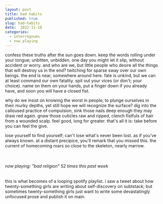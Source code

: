 ```yaml
---
layout: post
title: bad habits
published: true
slug: bad-habits
date:  2022-11-18
categories:
  - interregnums
  - now playing
---
```

confess these truths after the sun goes down. keep the words rolling under your tongue; unbitten, unbidden. one day you might let it slip, without accident or worry. and who are we, but little people who desire all the things that will destroy us in the end? twitching for sparse sway over our own beings. the end is near, somewhere around here. fate is unkind, but we can at least command our own fatality. spit out your vices (or don't; your choice). name on them on your hands, put a finger down if you already have, and soon you will have a closed fist. 

why do we insist on knowing the worst in people, to plunge ourselves in their murky depths, yet still hope we will recognize the surface? dig into the calloused practice of compulsion, sink those nails deep enough they may draw red again. gnaw those cuticles raw and ripped, clench fistfuls of hair from a wounded scalp. feel good, long for greater. that's all it is: take before you can feel the give. 

lose yourself to find yourself; can't lose what's never been lost. as if you've always known. at a distant precipice, you'll remark that you missed this. the current of homecoming roars so close to the skeleton, nearly marrow. 

<br />

###### now playing: "bad religion" 52 times this past week
this is what becomes of a looping spotify playlist. i saw a tweet about how twenty-something girls are writing about self-discovery on subtstack; but sometimes twenty-something girls just want to write some devastatingly unfocused prose and publish it on main.
